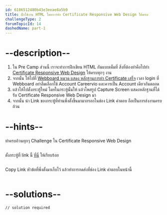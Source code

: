 ```yaml
---
id: 6186512480b43e3eeae8a5b9
title: ฝึกใช้งาน HTML โดยการทำ Certificate Responsive Web Design ให้ครบ
challengeType: 2
forumTopicId: 14
dashedName: part-1
---
```


# --description--

1) ใน Pre Camp ส่วนนี้ เราจะทำการฝึกเขียน HTML กันแบบเต็มที่ สิ่งที่ต้องทำคือไปทำ [Certificate Responsive Web Design](/learn/responsive-web-design/) ให้ครบทุกๆ งาน
1) จากนั้น ให้ไปที่ [Webboard หมวด แสดง หลักฐานการทำ Certificate เสร็จ](https://forum.careervio.com/c/certificate/14) เวลา login ที่ Webboard อย่าลืมเลือกใช้ Account Careervio และควรเป็น Account เดียวกันตลอด
1) แล้วให้ไปตั้งกระทู้ใหม่ โดยในกระทู้นั้นให้ แล้วโพสรูป Capture Screen แสดงหลักฐานที่ได้รับ Certificate Responsive Web Design มา 
1) จากนั้น นำ Link ของกระทู้ที่ท่านพึ่งตั้งขึ้นมามากรอกในช่อง Link คำตอบ ถือเป็นการส่งงานครบถ้วน


# --hints--

ทำครบถ้วนทุกๆ Challenge ใน Certificate Responsive Web Design

```js

```

ตั้งกระทู้ที่ link นี้ [ที่นี่](https://forum.careervio.com/c/certificate/14) ให้เรียบร้อย

```js

```

Copy Link หัวข้อที่พึ่งตั้งมาเก็บไว้ แล้วทำการกดส่งที่ช่อง Link คำตอบในหน้านี้

```js

```

# --solutions--

```html
// solution required
```

